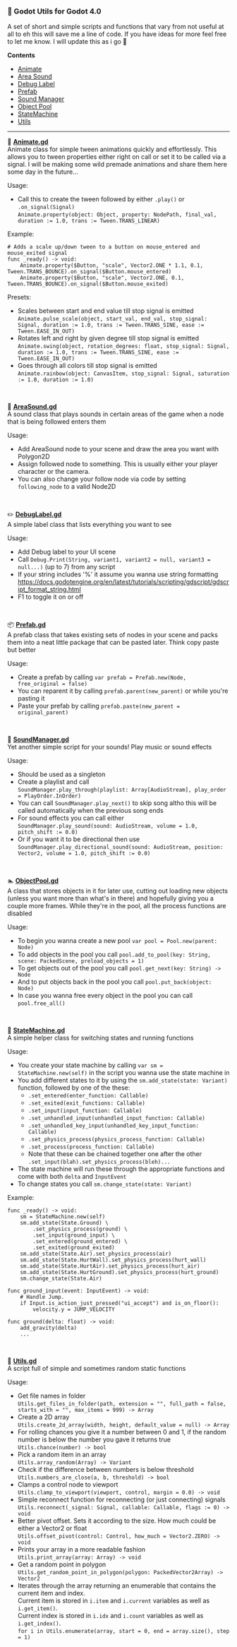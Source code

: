 ### 📜 Godot Utils for Godot 4.0
A set of short and simple scripts and functions that vary from not useful at all to eh this will save me a line of code. If you have ideas for more feel free to let me know. I will update this as i go 🙂

**Contents**
- <a href=#animate>Animate</a>
- <a href=#areasound>Area Sound</a>
- <a href=#debuglabel>Debug Label</a>
- <a href=#prefab>Prefab</a>
- <a href=#soundmanager>Sound Manager</a>
- <a href=#pool>Object Pool</a>
- <a href=#statemachine>StateMachine</a>
- <a href=#utils>Utils</a>

---

🦾 <b id="animate"><a href="https://github.com/Gepsu/godot-utils/blob/master/Animate.gd">Animate.gd</a></b>  
Animate class for simple tween animations quickly and effortlessly. This allows you to tween properties either right on call or set it to be called via a signal. I will be making some wild premade animations and share them here some day in the future...

Usage:
- Call this to create the tween followed by either `.play()` or `.on_signal(Signal)`  
`Animate.property(object: Object, property: NodePath, final_val, duration := 1.0, trans := Tween.TRANS_LINEAR)`

Example:
```
# Adds a scale up/down tween to a button on mouse_entered and mouse_exited signal
func _ready() -> void:
	Animate.property($Button, "scale", Vector2.ONE * 1.1, 0.1, Tween.TRANS_BOUNCE).on_signal($Button.mouse_entered)
	Animate.property($Button, "scale", Vector2.ONE, 0.1, Tween.TRANS_BOUNCE).on_signal($Button.mouse_exited)
```

Presets:
- Scales between start and end value till stop signal is emitted  
`Animate.pulse_scale(object, start_val, end_val, stop_signal: Signal, duration := 1.0, trans := Tween.TRANS_SINE, ease := Tween.EASE_IN_OUT)`
- Rotates left and right by given degree till stop signal is emitted  
`Animate.swing(object, rotation_degrees: float, stop_signal: Signal, duration := 1.0, trans := Tween.TRANS_SINE, ease := Tween.EASE_IN_OUT)`
- Goes through all colors till stop signal is emitted  
`Animate.rainbow(object: CanvasItem, stop_signal: Signal, saturation := 1.0, duration := 1.0)`

<br>

🎵 <b id="areasound"><a href="https://github.com/Gepsu/godot-utils/blob/master/AreaSound.gd">AreaSound.gd</a></b>  
A sound class that plays sounds in certain areas of the game when a node that is being followed enters them

Usage:
- Add AreaSound node to your scene and draw the area you want with Polygon2D
- Assign followed node to something. This is usually either your player character or the camera.
- You can also change your follow node via code by setting `following_node` to a valid Node2D

<br>

✏️ <b id="debuglabel"><a href="https://github.com/Gepsu/godot-utils/blob/master/DebugLabel.gd">DebugLabel.gd</a></b>   
A simple label class that lists everything you want to see

Usage:
- Add Debug label to your UI scene
- Call `Debug.Print(String, variant1, variant2 = null, variant3 = null...)` (up to 7) from any script
- If your string includes '%' it assume you wanna use string formatting  
https://docs.godotengine.org/en/latest/tutorials/scripting/gdscript/gdscript_format_string.html
- F1 to toggle it on or off

<br>

📦 <b id="prefab"><a href="https://github.com/Gepsu/godot-utils/blob/master/Prefab.gd">Prefab.gd</a></b>  
A prefab class that takes existing sets of nodes in your scene and packs them into a neat little package that can be pasted later. Think copy paste but better

Usage:
- Create a prefab by calling `var prefab = Prefab.new(Node, free_original = false)`
- You can reparent it by calling `prefab.parent(new_parent)` or while you're pasting it
- Paste your prefab by calling `prefab.paste(new_parent = original_parent)`

<br>

🎵 <b id="soundmanager"><a href="https://github.com/Gepsu/godot-utils/blob/master/SoundManager.gd">SoundManager.gd</a></b>  
Yet another simple script for your sounds! Play music or sound effects

Usage:
- Should be used as a singleton
- Create a playlist and call  
`SoundManager.play_through(playlist: Array[AudioStream], play_order = PlayOrder.InOrder)`
- You can call `SoundManager.play_next()` to skip song altho this will be called automatically when the previous song ends
- For sound effects you can call either  
`SoundManager.play_sound(sound: AudioStream, volume = 1.0, pitch_shift := 0.0)`
- Or if you want it to be directional then use  
`SoundManager.play_directional_sound(sound: AudioStream, position: Vector2, volume = 1.0, pitch_shift := 0.0)`

<br>

🏊 <b id="pool"><a href="https://github.com/Gepsu/godot-utils/blob/master/ObjectPool.gd">ObjectPool.gd</a></b>  
A class that stores objects in it for later use, cutting out loading new objects (unless you want more than what's in there) and hopefully giving you a couple more frames. While they're in the pool, all the process functions are disabled

Usage:
- To begin you wanna create a new pool `var pool = Pool.new(parent: Node)`
- To add objects in the pool you call `pool.add_to_pool(key: String, scene: PackedScene, preload_objects = 1)`
- To get objects out of the pool you call `pool.get_next(key: String) -> Node`
- And to put objects back in the pool you call `pool.put_back(object: Node)`
- In case you wanna free every object in the pool you can call `pool.free_all()`

<br>

🤖 <b id="statemachine"><a href="https://github.com/Gepsu/godot-utils/blob/master/StateMachine.gd">StateMachine.gd</a></b>  
A simple helper class for switching states and running functions

Usage:
- You create your state machine by calling `var sm = StateMachine.new(self)` in the script you wanna use the state machine in
- You add different states to it by using the `sm.add_state(state: Variant)` function, followed by one of the these:
	- `.set_entered(enter_function: Callable)`
	- `.set_exited(exit_functions: Callable)`
	- `.set_input(input_function: Callable)`
	- `.set_unhandled_input(unhandled_input_function: Callable)`
	- `.set_unhandled_key_input(unhandled_key_input_function: Callable)`
	- `.set_physics_process(physics_process_function: Callable)`
	- `.set_process(process_function: Callable)`
	- Note that these can be chained together one after the other `.set_input(blah).set_physics_process(bleh)...`
- The state machine will run these through the appropriate functions and come with both `delta` and `InputEvent`
- To change states you call `sm.change_state(state: Variant)`

Example:
```
func _ready() -> void:
	sm = StateMachine.new(self)
	sm.add_state(State.Ground) \
		.set_physics_process(ground) \
		.set_input(ground_input) \
		.set_entered(ground_entered) \
		.set_exited(ground_exited)
	sm.add_state(State.Air).set_physics_process(air)
	sm.add_state(State.HurtWall).set_physics_process(hurt_wall)
	sm.add_state(State.HurtAir).set_physics_process(hurt_air)
	sm.add_state(State.HurtGround).set_physics_process(hurt_ground)
	sm.change_state(State.Air)
	
func ground_input(event: InputEvent) -> void:
	# Handle Jump.
	if Input.is_action_just_pressed("ui_accept") and is_on_floor():
		velocity.y = JUMP_VELOCITY

func ground(delta: float) -> void:
	add_gravity(delta)
	...
```

<br>

🤷 <b id="utils"><a href="https://github.com/Gepsu/godot-utils/blob/master/Utils.gd">Utils.gd</a></b>  
A script full of simple and sometimes random static functions

Usage:
- Get file names in folder  
`Utils.get_files_in_folder(path, extension = "", full_path = false, starts_with = "", max_items = 999) -> Array`
- Create a 2D array  
`Utils.create_2d_array(width, height, default_value = null) -> Array`
- For rolling chances you give it a number between 0 and 1, if the random number is below the number you gave it returns true  
`Utils.chance(number) -> bool`
- Pick a random item in an array  
`Utils.array_random(Array) -> Variant`
- Check if the difference between numbers is below threshold  
`Utils.numbers_are_close(a, b, threshold) -> bool`
- Clamps a control node to viewport  
`Utils.clamp_to_viewport(viewport, control, margin = 0.0) -> void`
- Simple reconnect function for reconnecting (or just connecting) signals  
`Utils.reconnect(_signal: Signal, callable: Callable, flags := 0) -> void`
- Better pivot offset. Sets it according to the size. How much could be either a Vector2 or float  
`Utils.offset_pivot(control: Control, how_much = Vector2.ZERO) -> void`
- Prints your array in a more readable fashion  
`Utils.print_array(array: Array) -> void`
- Get a random point in polygon  
`Utils.get_random_point_in_polygon(polygon: PackedVector2Array) -> Vector2`
- Iterates through the array returning an enumerable that contains the current item and index.  
Current item is stored in `i.item` and `i.current` variables as well as `i.get_item()`.  
Current index is stored in `i.idx` and `i.count` variables as well as `i.get_index()`.  
`for i in Utils.enumerate(array, start = 0, end = array.size(), step = 1)`
